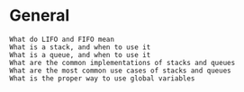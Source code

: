 # General

    What do LIFO and FIFO mean
    What is a stack, and when to use it
    What is a queue, and when to use it
    What are the common implementations of stacks and queues
    What are the most common use cases of stacks and queues
    What is the proper way to use global variables
